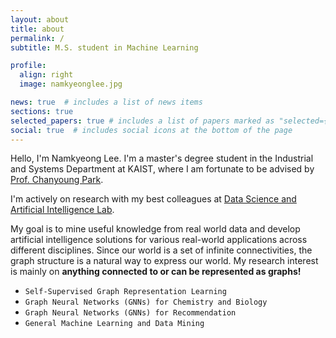 ```yaml
---
layout: about
title: about
permalink: /
subtitle: M.S. student in Machine Learning

profile:
  align: right
  image: namkyeonglee.jpg

news: true  # includes a list of news items
sections: true
selected_papers: true # includes a list of papers marked as "selected={true}"
social: true  # includes social icons at the bottom of the page
---
```


Hello, I'm Namkyeong Lee.
I'm a master's degree student in the Industrial and Systems Department at KAIST,
where I am fortunate to be advised by [Prof. Chanyoung Park](http://dsail.kaist.ac.kr/professor/).

I'm actively on research with my best colleagues at [Data Science and Artificial Intelligence Lab](http://dsail.kaist.ac.kr/).

My goal is to mine useful knowledge from real world data and develop artificial intelligence solutions for various real-world applications across different disciplines.
Since our world is a set of infinite connectivities, the graph structure is a natural way to express our world.
My research interest is mainly on **anything connected to or can be represented as graphs!**
- ``Self-Supervised Graph Representation Learning``
- ``Graph Neural Networks (GNNs) for Chemistry and Biology``
- ``Graph Neural Networks (GNNs) for Recommendation``
- ``General Machine Learning and Data Mining``